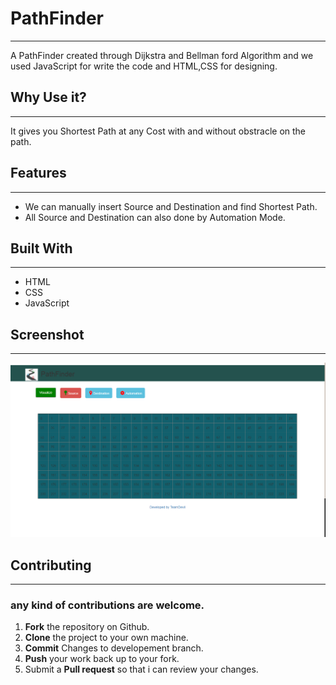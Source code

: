 ﻿#  PathFinder
***
A PathFinder created through Dijkstra and Bellman ford Algorithm and we used JavaScript for write the code and HTML,CSS for designing.

##  Why Use it?
---
It gives you Shortest Path at any Cost with and without obstracle on the path.
##  Features
---
*  We can manually insert Source and Destination and find Shortest Path.
*  All Source and Destination can also done by Automation Mode.
##  Built With
***
*  HTML
*  CSS
*  JavaScript
##  Screenshot
***

![Front Page](https://github.com/XSarthakJain/PathFinder/blob/assets/Path.png)
##  Contributing
***
###  any kind of contributions are welcome.
1.  **Fork** the repository on Github.
2.  **Clone** the project to your own machine.
3.  **Commit** Changes to developement branch.
4.  **Push** your work back up to your fork.
5.  Submit a **Pull request** so that i can review your changes.
